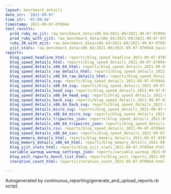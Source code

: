 ```yaml
---
layout: benchmark_details
date_str: '2021-09-07'
time_str: '07:09:44'
timestamp: 2021-09-07-070944
test_results:
  prod_ruby_no_jit: raw_benchmark_data/x86_64/2021-09/2021-09-07-070944_basic_benchmark_prod_ruby_no_jit.json
  prod_ruby_with_yjit: raw_benchmark_data/x86_64/2021-09/2021-09-07-070944_basic_benchmark_prod_ruby_with_yjit.json
  ruby_30_with_mjit: raw_benchmark_data/x86_64/2021-09/2021-09-07-070944_basic_benchmark_ruby_30_with_mjit.json
  yjit_stats: raw_benchmark_data/x86_64/2021-09/2021-09-07-070944_basic_benchmark_yjit_stats.json
reports:
  blog_speed_headline_html: reports/blog_speed_headline_2021-09-07-070944.html
  blog_speed_details_html: reports/blog_speed_details_2021-09-07-070944.html
  blog_speed_details_x86_64_html: reports/blog_speed_details_2021-09-07-070944.x86_64.html
  blog_speed_details_raw_details_html: reports/blog_speed_details_2021-09-07-070944.raw_details.html
  blog_speed_details_x86_64_raw_details_html: reports/blog_speed_details_2021-09-07-070944.x86_64.raw_details.html
  blog_speed_details_svg: reports/blog_speed_details_2021-09-07-070944.svg
  blog_speed_details_x86_64_svg: reports/blog_speed_details_2021-09-07-070944.x86_64.svg
  blog_speed_details_head_svg: reports/blog_speed_details_2021-09-07-070944.head.svg
  blog_speed_details_x86_64_head_svg: reports/blog_speed_details_2021-09-07-070944.x86_64.head.svg
  blog_speed_details_back_svg: reports/blog_speed_details_2021-09-07-070944.back.svg
  blog_speed_details_x86_64_back_svg: reports/blog_speed_details_2021-09-07-070944.x86_64.back.svg
  blog_speed_details_micro_svg: reports/blog_speed_details_2021-09-07-070944.micro.svg
  blog_speed_details_x86_64_micro_svg: reports/blog_speed_details_2021-09-07-070944.x86_64.micro.svg
  blog_speed_details_tripwires_json: reports/blog_speed_details_2021-09-07-070944.tripwires.json
  blog_speed_details_x86_64_tripwires_json: reports/blog_speed_details_2021-09-07-070944.x86_64.tripwires.json
  blog_speed_details_csv: reports/blog_speed_details_2021-09-07-070944.csv
  blog_speed_details_x86_64_csv: reports/blog_speed_details_2021-09-07-070944.x86_64.csv
  blog_memory_details_html: reports/blog_memory_details_2021-09-07-070944.html
  blog_memory_details_x86_64_html: reports/blog_memory_details_2021-09-07-070944.x86_64.html
  blog_yjit_stats_html: reports/blog_yjit_stats_2021-09-07-070944.html
  variable_warmup_warmup_settings_json: reports/variable_warmup_2021-09-07-070944.warmup_settings.json
  blog_exit_reports_bench_list_html: reports/blog_exit_reports_2021-09-07-070944.bench_list.html
  iteration_count_html: reports/iteration_count_2021-09-07-070944.html

---
```

Autogenerated by continuous_reporting/generate_and_upload_reports.rb script.
